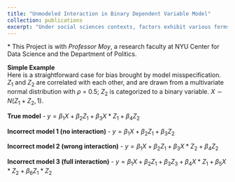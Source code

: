 ```yaml
---
title: "Unmodeled Interaction in Binary Dependent Variable Model"
collection: publications
excerpt: "Under social sciences contexts, factors exhibit various forms of correlation, and it's not easy for reseachers to capture the correct relationships. Incorrect model specification can bring unmodeled interactions which further causes bias in estimation and predictions. In this project, We focused on the logistic regression and tried to utilize Neural Networks as a supplementary tool to help to identify the model specification. "
---
```


\* This Project is with _Professor Moy_, a research faculty at NYU Center for Data Science and the Department of Politics. 

**Simple Example** \
Here is a straightforward case for bias brought by model misspecification. $Z_1$ and $Z_2$ are correlated with each other, and are drawn from a multivariate normal distribution with $\rho$ = 0.5; $Z_2$ is categorized to a binary variable. $X \sim  N(Z_1+Z_2,1)$.

**True model** - $y=\beta_{1}X+\beta_{2}Z_1+\beta_{3}X*Z_1+\beta_{4}Z_2$ 

**Incorrect model 1 (no interaction)** -
$y=\beta_{1}X+\beta_{2}Z_1+\beta_{3}Z_2$ 

**Incorrect model 2 (wrong interaction)** -
$y=\beta_{1}X+\beta_{2}Z_1+\beta_{3}X*Z_2+\beta_{4}Z_2$ 

**Incorrect model 3 (full interaction)** -
$y=\beta_{1}X+\beta_{2}Z_1+\beta_{3}Z_3+\beta_{4}X*Z_1+\beta_{5}X*Z_2+\beta_{6}Z_1*Z_2$

 